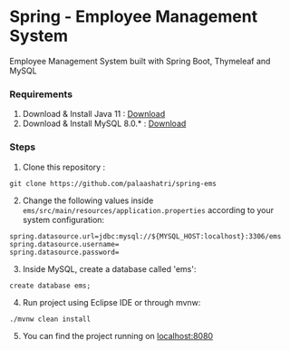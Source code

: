 # Spring - Employee Management System
Employee Management System built with Spring Boot, Thymeleaf and MySQL

### Requirements
 1. Download & Install Java 11 : [Download](https://www.oracle.com/java/technologies/downloads/)
 2. Download & Install MySQL 8.0.* : [Download](https://dev.mysql.com/downloads/installer/)
 
### Steps
1. Clone this repository : 
```
git clone https://github.com/palaashatri/spring-ems
```
2. Change the following values inside `ems/src/main/resources/application.properties` according to your system configuration:
```
spring.datasource.url=jdbc:mysql://${MYSQL_HOST:localhost}:3306/ems
spring.datasource.username=
spring.datasource.password=
```
3. Inside MySQL, create a database called 'ems':
```
create database ems;
```
4. Run project using Eclipse IDE or through mvnw:
```
./mvnw clean install
```
5. You can find the project running on [localhost:8080](http://localhost:8080)
